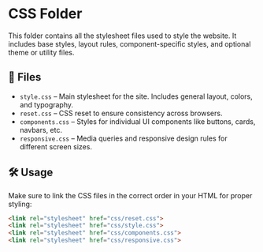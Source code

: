 # CSS Folder

This folder contains all the stylesheet files used to style the website. It includes base styles, layout rules, component-specific styles, and optional theme or utility files.

## 📄 Files

- `style.css` – Main stylesheet for the site. Includes general layout, colors, and typography.
- `reset.css` – CSS reset to ensure consistency across browsers.
- `components.css` – Styles for individual UI components like buttons, cards, navbars, etc.
- `responsive.css` – Media queries and responsive design rules for different screen sizes.

## 🛠 Usage

Make sure to link the CSS files in the correct order in your HTML for proper styling:
```html
<link rel="stylesheet" href="css/reset.css">
<link rel="stylesheet" href="css/style.css">
<link rel="stylesheet" href="css/components.css">
<link rel="stylesheet" href="css/responsive.css">